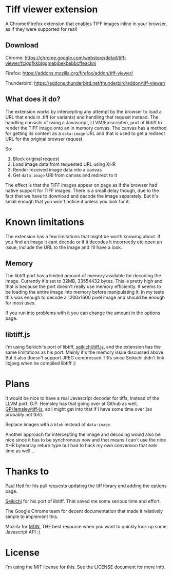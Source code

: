 # Tiff viewer extension
A Chrome/Firefox extension that enables TIFF images inline in your browser, as if they were supported for real!

## Download
Chrome: https://chrome.google.com/webstore/detail/tiff-viewer/fciggfkkblggmebjbekbebbcffeacknj

Firefox: https://addons.mozilla.org/firefox/addon/tiff-viewer/

Thunderbird: https://addons.thunderbird.net/thunderbird/addon/tiff-viewer/

## What does it do?
The extension works by intercepting any attempt by the browser to load a URL that ends in .tiff (or variants) and handling that request instead. The handling consists of using a Javascript, LLVM/Emscripten, port of libtiff to render the TIFF image onto an in memory canvas. The canvas has a method for getting its content as a `data:image` URL and that is used to get a redirect URL for the original browser request.

So:

 1. Block original request
 2. Load image data from requested URL using XHR
 3. Render received image data into a canvas
 4. Get `data:image` URI from canvas and redirect to it

The effect is that the TIFF images appear on page as if the browser had native support for TIFF images. There is a small delay though, due to the fact that we have to download and decode the image separately. But it's small enough that you won't notice it unless you look for it.

# Known limitations
The extension has a few limitations that might be worth knowing about. If you find an image it cant decode or if it decodes it incorrectly etc open an issue, include the URL to the image and I'll have a look.

## Memory
The libtiff port has a limited amount of memory available for decoding the image. Currently it's set to 32MB, 33554432 bytes. This is pretty high and that is because the port doesn't really use memory efficiently. It seems to be loading the entire image into memory before manipulating it. In my tests this was enough to decode a 1200x1600 pixel image and should be enough for most uses.

If you run into problems with it you can change the amount in the options page.

## libtiff.js
I'm using Seikichi's port of libtiff, [seikichi/tiff.js](https://github.com/seikichi/tiff.js/tree/master), and the extension has the same limitations as his port. Mainly it's the memory issue discussed above. But it also doesn't support JPEG compressed Tiffs since Seikichi didn't link libjpeg when he compiled libtiff :)

# Plans
It would be nice to have a real Javascript decoder for tiffs, instead of the LLVM port. G.P. Hemsley has that going over at Github as well, [GPHemsley/tiff-js](https://github.com/GPHemsley/tiff-js), so I might get into that if I have some time over (so probably not tbh).

Replace images with a `blob` instead of `data:image`.

Another approach for intercepting the image and decoding would also be nice since it has to be synchronous now and that means I can't use the nice XHR bytearray return type but had to hack my own conversion that eats time as well...

# Thanks to
[Paul Heil](https://github.com/Pheil) for his pull requests updating the tiff library and adding the options page.

[Seikichi](https://github.com/seikichi) for his port of libtiff. That saved me some serious time and effort.

The Google Chrome team for decent documentation that made it relatively simple to implement this.

Mozilla for [MDN](https://developer.mozilla.org), THE best resource when you want to quickly look up some Javascript API :)

# License
I'm using the MIT license for this. See the LICENSE document for more info.
